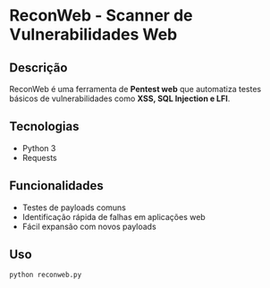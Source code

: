 # ReconWeb - Scanner de Vulnerabilidades Web

## Descrição
ReconWeb é uma ferramenta de **Pentest web** que automatiza testes básicos de vulnerabilidades como **XSS, SQL Injection e LFI**.

## Tecnologias
- Python 3
- Requests

## Funcionalidades
- Testes de payloads comuns
- Identificação rápida de falhas em aplicações web
- Fácil expansão com novos payloads

## Uso
```bash
python reconweb.py
